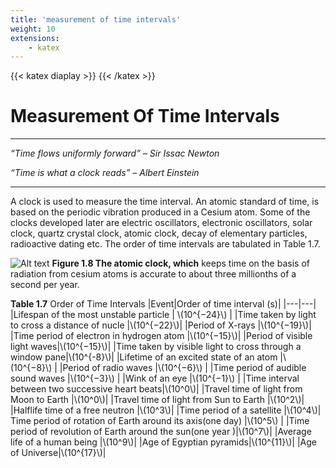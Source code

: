 ```yaml
---
title: 'measurement of time intervals'
weight: 10
extensions:
    - katex
---
```

{{< katex diaplay >}}  {{< /katex >}}

# Measurement Of Time Intervals
---
_“Time flows uniformly forward” – Sir Issac Newton_

_“Time is what a clock reads” – Albert Einstein_

---
A clock is used to measure the time interval. An atomic standard of time, is based on the periodic vibration produced in a Cesium atom. Some of the clocks developed later are electric oscillators, electronic oscillators, solar clock, quartz crystal clock, atomic clock, decay of elementary particles, radioactive dating etc. The order of time intervals are tabulated in Table 1.7.

![Alt text](image_18.png)
**Figure 1.8 The atomic clock, which** keeps time on the basis of radiation from cesium atoms is accurate to about three millionths of a second per year.

**Table 1.7** Order of Time Intervals 
|Event|Order of time interval (s)|
|---|---|
|Lifespan of the most unstable particle | \\(10^{−24}\\) |
|Time taken by light to cross a distance of nucle |\\(10^{−22}\\)|
|Period of X-rays |\\(10^{−19}\\)|
|Time period of electron in hydrogen atom |\\(10^{−15}\\)|
|Period of visible light waves|\\(10^{−15}\\)|
|Time taken by visible light to cross through a window pane|\\(10^{-8}\\)|
|Lifetime of an excited state of an atom |\\(10^{−8}\\) |
|Period of radio waves |\\(10^{−6}\\) |
|Time period of audible sound waves |\\(10^{−3}\\) |
|Wink of an eye |\\(10^{−1}\\) |
|Time interval between two successive heart beats|\\(10^0\\)|
|Travel time of light from Moon to Earth |\\(10^0\\)|
|Travel time of light from Sun to Earth |\\(10^2\\)|
|Halflife time of a free neutron |\\(10^3\\)|
|Time period of a satellite |\\(10^4\\)|
Time period of rotation of Earth around its axis(one day) |\\(10^5\\) |
|Time period of revolution of Earth around the sun(one year )|\\(10^7\\)|
|Average life of a human being |\\(10^9\\)|
|Age of Egyptian pyramids|\\(10^{11}\\)| 
|Age of Universe|\\(10^{17}\\)|